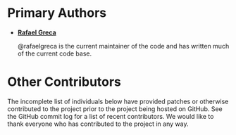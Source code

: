 Primary Authors
===============

* __[Rafael Greca](https://www.github.com/rafaelgreca)__

    @rafaelgreca is the current maintainer of the code and has written much of the
    current code base.

Other Contributors
==================

The incomplete list of individuals below have provided patches or otherwise
contributed to the project prior to the project being hosted on GitHub. See the
GitHub commit log for a list of recent contributors. We would like to thank
everyone who has contributed to the project in any way.
